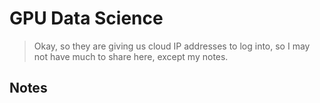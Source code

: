 # GPU Data Science

> Okay, so they are giving us cloud IP addresses to log into, so I may not have much to share here, except my notes.

## Notes


